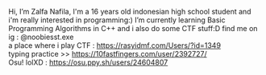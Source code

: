 Hi, I’m Zalfa Nafila,
I'm a 16 years old indonesian high school student and i'm really interested in programming:)
I’m currently learning Basic Programming Algorithms in C++ and i also do some CTF stuff:D
find me on ig : @noobiesst.exe  
a place where i play CTF : https://rasyidmf.com/Users/?id=1349  
typing practice >> https://10fastfingers.com/user/2392727/  
Osu! lolXD : https://osu.ppy.sh/users/24604807
